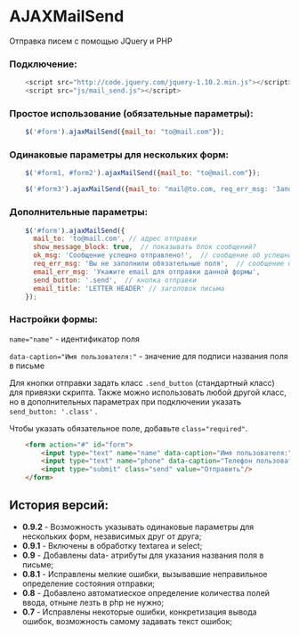 # AJAXMailSend
Отправка писем с помощью JQuery и PHP

### Подключение:

```javascript
    <script src="http://code.jquery.com/jquery-1.10.2.min.js"></script>
    <script src="js/mail_send.js"></script>
```

### Простое использование (обязательные параметры):

```javascript
    $('#form').ajaxMailSend({mail_to: "to@mail.com"});
```

### Одинаковые параметры для нескольких форм:

```javascript
    $('#form1, #form2').ajaxMailSend({mail_to: "to@mail.com"});

    $('#form3').ajaxMailSend({mail_to: "mail@to.com, req_err_msg: 'Заполните все поля!'"});
```

### Дополнительные параметры:

```javascript
    $('#form').ajaxMailSend({
      mail_to: 'to@mail.com', // адрес отправки
      show_message_block: true,  // показывать блок сообщений?
      ok_msg: 'Сообщение успешно отправлено!',  // сообщение об успешной отправке
      req_err_msg: 'Вы не заполнили обязательные поля',  // сообщение ошибки валидатора
      email_err_msg: 'Укажите email для отправки данной формы',
      send_button: '.send',  // кнопка отправки
      email_title: 'LETTER HEADER' // заголовок письма
    });
```

### Настройки формы:

`name="name"` - идентификатор поля 

`data-caption="Имя пользователя:"` -  значение для подписи названия поля в письме

Для кнопки отправки задать класс `.send_button` (стандартный класс) для привязки скрипта. Также можно использовать любой
другой класс, но в дополнительных параметрах при подключении указать `send_button: '.class'` .

Чтобы указать обязательное поле, добавьте `class="required"`.

```html
    <form action="#" id="form">
        <input type="text" name="name" data-caption="Имя пользователя:" class="required" placeholder="введите ваше имя"/>
        <input type="text" name="phone" data-caption="Телефон пользователя:" placeholder="введите ваш телефон"/>
        <input type="submit" class="send" value="Отправить"/>
    </form>
```


## История версий:

* **0.9.2** - Возможность указывать одинаковые параметры для нескольких форм, независимых друг от друга;
* **0.9.1** - Включены в обработку textarea и select;
* **0.9** - Добавлены data- атрибуты для указания названия поля в письме;
* **0.8.1** - Исправлены мелкие ошибки, вызывавшие неправильное определение состояния отправки;
* **0.8** - Добавлено автоматиеское определение количества полей ввода, отныне лезть в php не нужно;
* **0.7** - Исправлены некоторые ошибки, конкретизация вывода ошибок, возможность самому задавать текст ошибок;
